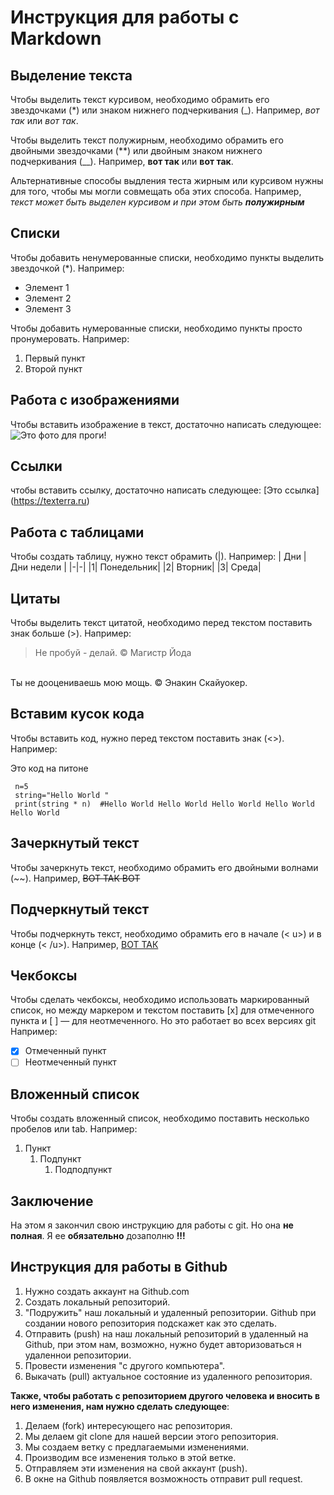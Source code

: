 # Инструкция для работы с Markdown

## Выделение текста 

Чтобы выделить текст курсивом, необходимо обрамить его звездочками (*) или знаком нижнего подчеркивания (_). Например, *вот так* или _вот так_.

Чтобы выделить текст полужирным, необходимо обрамить его двойными звездочками (**) или двойным знаком нижнего подчеркивания (__). Например, **вот так** или __вот так__.

Альтернативные способы выдления теста жирным или курсивом нужны для того, чтобы мы могли совмещать оба этих способа. Например, _текст может быть выделен курсивом и при этом быть **полужирным**_


## Списки 

Чтобы добавить ненумерованные списки, необходимо пункты выделить звездочкой (*). Например:
* Элемент 1 
* Элемент 2
* Элемент 3

Чтобы добавить нумерованные списки, необходимо пункты просто пронумеровать. Например:
1. Первый пункт
2. Второй пункт

## Работа с изображениями

Чтобы вставить изображение в текст, достаточно написать следующее:
![Это фото для проги!](picture.png)


## Ссылки

чтобы вставить ссылку, достаточно написать следующее:
\[Это ссылка](https://texterra.ru)

## Работа с таблицами 
Чтобы создать таблицу, нужно текст обрамить (|). Например:
| Дни | Дни недели |
|-|-|
|1| Понедельник|
|2| Вторник|
|3| Среда|


## Цитаты 

Чтобы выделить текст цитатой, необходимо перед текстом поставить знак больше (>). Например:
>Не пробуй - делай.
© Магистр Йода
<br>
Ты не дооцениваешь мою мощь. 
© Энакин Скайуокер.

## Вставим кусок кода
Чтобы вставить код, нужно перед текстом поставить знак (<>). Например:
<p> Это код на питоне </p>
<pre><code> n=5
 string="Hello World "
 print(string * n)  #Hello World Hello World Hello World Hello World Hello World </code></pre>

## Зачеркнутый текст
 
 Чтобы зачеркнуть текст, необходимо обрамить его двойными волнами (~~). Например, ~~ВОТ ТАК ВОТ~~

## Подчеркнутый текст 

Чтобы подчеркнуть текст, необходимо обрамить его в начале (< u>) и в конце (< /u>)\. Например, <u> ВОТ ТАК </u>

## Чекбоксы

Чтобы сделать чекбоксы, необходимо использовать маркированный список, но между маркером и текстом поставить [x] для отмеченного пункта и [ ] — для неотмеченного. Но это работает во всех версиях git Например:
- [X] Отмеченный пункт
- [ ] Неотмеченный пункт

## Вложенный список

Чтобы создать вложенный список, необходимо поставить несколько пробелов или tab. Например:
1. Пункт
    1. Подпункт
        1. Подподпункт 

## Заключение 

На этом я закончил свою инструкцию для работы с git. Но она **не полная**. Я ее __обязательно__ дозаполню **!!!** 

## Инструкция для работы в Github

1. Нужно создать аккаунт на Github.com
2. Создать локальный репозиторий.
3. "Подружить" наш локальный и удаленный репозитории. Github при создании нового репозитория подскажет как это сделать.
4. Отправить (push) на наш локальный репозиторий в удаленный на Github, при этом нам, возможно, нужно будет авторизоваться н удаленнои репозитории.
5. Провести изменения "с другого компьютера".
6. Выкачать (pull) актуальное состояние из удаленного репозитория.

**Также, чтобы работать с репозиторием другого человека и вносить в него изменения, нам нужно сделать следующее**:

1. Делаем (fork) интересующего нас репозитория.
2. Мы делаем git clone для нашей версии этого репозитория.
3. Мы создаем ветку с предлагаемыми изменениями.
4. Производим все изменения только в этой ветке.
5. Отправляем эти изменения на свой аккаунт (push).
6. В окне на Github появляется возможность отправит pull request.